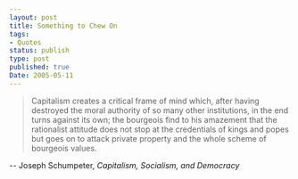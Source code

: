 ```yaml
---
layout: post
title: Something to Chew On
tags:
- Quotes
status: publish
type: post
published: true
Date: 2005-05-11
---
```

> Capitalism creates a critical frame of mind which, after having destroyed the moral authority of so many other institutions, in the end turns against its own;  the bourgeois find to his amazement that the rationalist attitude does not stop at the credentials of kings and popes but goes on to attack private property and the whole scheme of bourgeois values.

-- Joseph Schumpeter, _Capitalism, Socialism, and Democracy_
